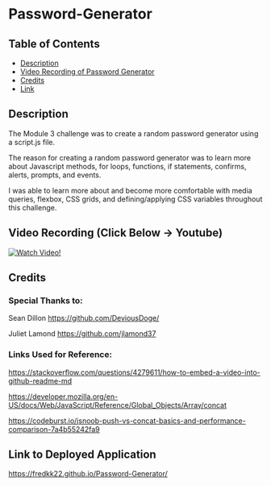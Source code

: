 # Password-Generator

## Table of Contents
- [Description](#description)
- [Video Recording of Password Generator](#video-recording)
- [Credits](#credits)
- [Link](#link-to-deployed-application)

## Description

The Module 3 challenge was to create a random password generator using a script.js file.

The reason for creating a random password generator was to learn more about Javascript methods, for loops, functions, if statements, confirms, alerts, prompts, and events.

I was able to learn more about and become more comfortable with media queries, flexbox, CSS grids, and defining/applying CSS variables throughout this challenge.

## Video Recording (Click Below → Youtube)

[![Watch Video!](https://img.youtube.com/vi/OukWFnTky7o/maxresdefault.jpg)](https://youtu.be/OukWFnTky7o)

## Credits

### Special Thanks to:

Sean Dillon https://github.com/DeviousDoge/

Juliet Lamond https://github.com/jlamond37

### Links Used for Reference:

https://stackoverflow.com/questions/4279611/how-to-embed-a-video-into-github-readme-md

https://developer.mozilla.org/en-US/docs/Web/JavaScript/Reference/Global_Objects/Array/concat

https://codeburst.io/jsnoob-push-vs-concat-basics-and-performance-comparison-7a4b55242fa9

## Link to Deployed Application

https://fredkk22.github.io/Password-Generator/